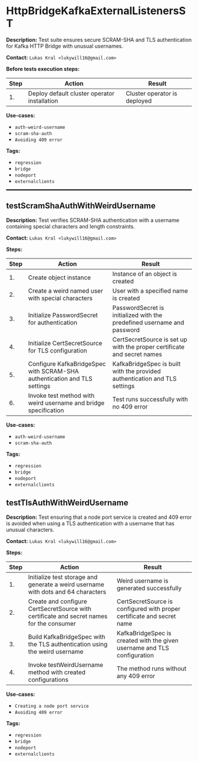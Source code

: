 # HttpBridgeKafkaExternalListenersST

**Description:** Test suite ensures secure SCRAM-SHA and TLS authentication for Kafka HTTP Bridge with unusual usernames.

**Contact:** `Lukas Kral <lukywill16@gmail.com>`

**Before tests execution steps:**

| Step | Action | Result |
| - | - | - |
| 1. | Deploy default cluster operator installation | Cluster operator is deployed |

**Use-cases:**

* `auth-weird-username`
* `scram-sha-auth`
* `Avoiding 409 error`

**Tags:**

* `regression`
* `bridge`
* `nodeport`
* `externalclients`

<hr style="border:1px solid">

## testScramShaAuthWithWeirdUsername

**Description:** Test verifies SCRAM-SHA authentication with a username containing special characters and length constraints.

**Contact:** `Lukas Kral <lukywill16@gmail.com>`

**Steps:**

| Step | Action | Result |
| - | - | - |
| 1. | Create object instance | Instance of an object is created |
| 2. | Create a weird named user with special characters | User with a specified name is created |
| 3. | Initialize PasswordSecret for authentication | PasswordSecret is initialized with the predefined username and password |
| 4. | Initialize CertSecretSource for TLS configuration | CertSecretSource is set up with the proper certificate and secret names |
| 5. | Configure KafkaBridgeSpec with SCRAM-SHA authentication and TLS settings | KafkaBridgeSpec is built with the provided authentication and TLS settings |
| 6. | Invoke test method with weird username and bridge specification | Test runs successfully with no 409 error |

**Use-cases:**

* `auth-weird-username`
* `scram-sha-auth`

**Tags:**

* `regression`
* `bridge`
* `nodeport`
* `externalclients`


## testTlsAuthWithWeirdUsername

**Description:** Test ensuring that a node port service is created and 409 error is avoided when using a TLS authentication with a username that has unusual characters.

**Contact:** `Lukas Kral <lukywill16@gmail.com>`

**Steps:**

| Step | Action | Result |
| - | - | - |
| 1. | Initialize test storage and generate a weird username with dots and 64 characters | Weird username is generated successfully |
| 2. | Create and configure CertSecretSource with certificate and secret names for the consumer | CertSecretSource is configured with proper certificate and secret name |
| 3. | Build KafkaBridgeSpec with the TLS authentication using the weird username | KafkaBridgeSpec is created with the given username and TLS configuration |
| 4. | Invoke testWeirdUsername method with created configurations | The method runs without any 409 error |

**Use-cases:**

* `Creating a node port service`
* `Avoiding 409 error`

**Tags:**

* `regression`
* `bridge`
* `nodeport`
* `externalclients`


